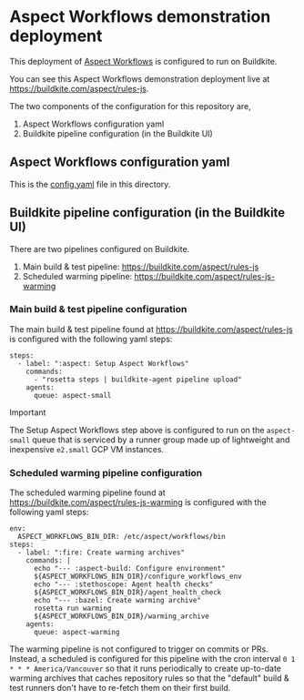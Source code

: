 # Aspect Workflows demonstration deployment

This deployment of [Aspect Workflows](https://www.aspect.build/workflows) is configured to run on Buildkite.

You can see this Aspect Workflows demonstration deployment live at
https://buildkite.com/aspect/rules-js.

The two components of the configuration for this repository are,

1. Aspect Workflows configuration yaml
1. Buildkite pipeline configuration (in the Buildkite UI)

## Aspect Workflows configuration yaml

This is the [config.yaml](./config.yaml) file in this directory.

## Buildkite pipeline configuration (in the Buildkite UI)

There are two pipelines configured on Buildkite.

1. Main build & test pipeline: https://buildkite.com/aspect/rules-js
2. Scheduled warming pipeline: https://buildkite.com/aspect/rules-js-warming

### Main build & test pipeline configuration

The main build & test pipeline found at https://buildkite.com/aspect/rules-js is configured
with the following yaml steps:

```
steps:
  - label: ":aspect: Setup Aspect Workflows"
    commands:
      - "rosetta steps | buildkite-agent pipeline upload"
    agents:
      queue: aspect-small
```

> [!IMPORTANT]
> The Setup Aspect Workflows step above is configured to run on the `aspect-small` queue that is serviced by a runner group made up of lightweight and inexpensive `e2.small` GCP VM instances.

### Scheduled warming pipeline configuration

The scheduled warming pipeline found at https://buildkite.com/aspect/rules-js-warming is
configured with the following yaml steps:

```
env:
  ASPECT_WORKFLOWS_BIN_DIR: /etc/aspect/workflows/bin
steps:
  - label: ":fire: Create warming archives"
    commands: |
      echo "--- :aspect-build: Configure environment"
      ${ASPECT_WORKFLOWS_BIN_DIR}/configure_workflows_env
      echo "--- :stethoscope: Agent health checks"
      ${ASPECT_WORKFLOWS_BIN_DIR}/agent_health_check
      echo "--- :bazel: Create warming archive"
      rosetta run warming
      ${ASPECT_WORKFLOWS_BIN_DIR}/warming_archive
    agents:
      queue: aspect-warming
```

The warming pipeline is not configured to trigger on commits or PRs. Instead, a scheduled is
configured for this pipeline with the cron interval `0 1 * * * America/Vancouver` so that it
runs periodically to create up-to-date warming archives that caches repository rules so that the
"default" build & test runners don't have to re-fetch them on their first build.
